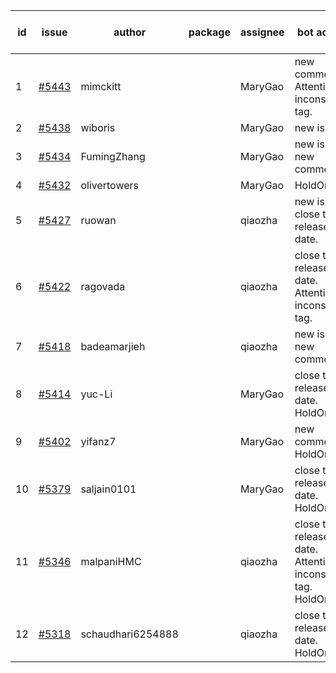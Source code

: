 | id | issue | author | package | assignee | bot advice | created date of issue | target release date | date from target |
| ------ | ------ | ------ | ------ | ------ | ------ | ------ | ------ | :-----: |
| 1 | [#5443](https://github.com/Azure/sdk-release-request/issues/5443) | mimckitt |  | MaryGao | new comment. Attention to inconsistent tag. | 08-22 | 09-27 |  |
| 2 | [#5438](https://github.com/Azure/sdk-release-request/issues/5438) | wiboris |  | MaryGao | new issue. | 08-22 | 09-27 |  |
| 3 | [#5434](https://github.com/Azure/sdk-release-request/issues/5434) | FumingZhang |  | MaryGao | new issue. new comment. | 08-22 | 09-26 |  |
| 4 | [#5432](https://github.com/Azure/sdk-release-request/issues/5432) | olivertowers |  | MaryGao | HoldOn. | 08-19 | 09-27 |  |
| 5 | [#5427](https://github.com/Azure/sdk-release-request/issues/5427) | ruowan |  | qiaozha | new issue. close to release date. | 08-16 | 08-23 | -1 |
| 6 | [#5422](https://github.com/Azure/sdk-release-request/issues/5422) | ragovada |  | qiaozha | close to release date. Attention to inconsistent tag. | 08-13 | 08-23 | -1 |
| 7 | [#5418](https://github.com/Azure/sdk-release-request/issues/5418) | badeamarjieh |  | qiaozha | new issue. new comment. | 08-12 | 09-26 |  |
| 8 | [#5414](https://github.com/Azure/sdk-release-request/issues/5414) | yuc-Li |  | MaryGao | close to release date. HoldOn. | 08-08 | 08-22 | -2 |
| 9 | [#5402](https://github.com/Azure/sdk-release-request/issues/5402) | yifanz7 |  | MaryGao | new comment. HoldOn. | 08-07 | 09-27 |  |
| 10 | [#5379](https://github.com/Azure/sdk-release-request/issues/5379) | saljain0101 |  | MaryGao | close to release date. HoldOn. | 07-26 | 08-22 | -2 |
| 11 | [#5346](https://github.com/Azure/sdk-release-request/issues/5346) | malpaniHMC |  | qiaozha | close to release date. Attention to inconsistent tag. HoldOn. | 07-18 | 08-23 | -1 |
| 12 | [#5318](https://github.com/Azure/sdk-release-request/issues/5318) | schaudhari6254888 |  | qiaozha | close to release date. HoldOn. | 07-05 | 08-23 | -1 |
